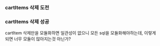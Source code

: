 ### cartItems 삭제 도전
### cartItems 삭제 성공
cartItem 삭제만을 모듈화하면 일관성이 없으니 모든 sql을 모듈화해야하는데, 이렇게 되면 너무 모듈이 많아지는것 아닌가?  
